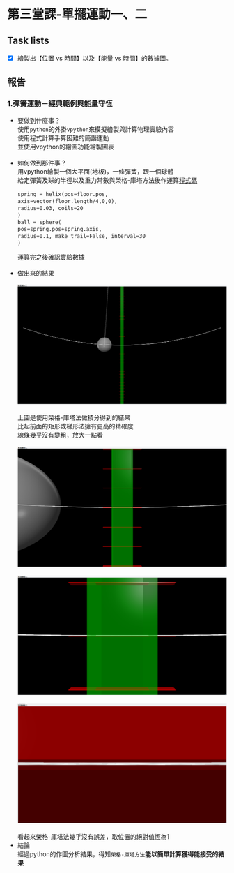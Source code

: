 # 第三堂課-單擺運動一、二
## Task lists
- [x] 繪製出【位置 vs 時間】以及【能量 vs 時間】的數據圖。
## 報告
### 1.彈簧運動－經典範例與能量守恆
  - 要做到什麼事？<br>
      使用`python`的外掛`vpython`來模擬繪製與計算物理實驗內容<br>
      使用程式計算手算困難的簡諧運動<br>
      並使用vpython的繪圖功能繪製圖表<br><br>
  - 如何做到那件事？<br>
      用vpython繪製一個大平面(地板)，一條彈簧，跟一個球體<br>
      給定彈簧及球的半徑以及重力常數與榮格-庫塔方法後作運算[程式碼](/第三堂課-彈簧運動1、2/彈簧運動集合.py)<br>
      ```
      spring = helix(pos=floor.pos,
      axis=vector(floor.length/4,0,0),
	  radius=0.03, coils=20
      )
      ball = sphere(
      pos=spring.pos+spring.axis,
	  radius=0.1, make_trail=False, interval=30
      )
      ``` 
      運算完之後確認實驗數據<br><br>
  - 做出來的結果<br><br>
      ![This is an image](/第二堂課-單擺運動2/result.png)<br>
      <br>
      上圖是使用榮格-庫塔法做積分得到的結果<br>
      比起前面的矩形或梯形法擁有更高的精確度<br>
      線條幾乎沒有變粗，放大一點看<br><br>
      ![This is an image](/第二堂課-單擺運動2/resultdtc.png)<br>
      <br>
      ![This is an image](/第二堂課-單擺運動2/resultddtc.png)<br>
      <br>
      ![This is an image](/第二堂課-單擺運動2/resultd3tc.png)<br>
      <br>
      看起來榮格-庫塔法幾乎沒有誤差，取位置的絕對值恆為1<br>
  - 結論<br>
      經過python的作圖分析結果，得知`榮格-庫塔方法`**能以簡單計算獲得能接受的結果**
